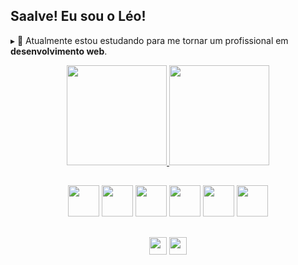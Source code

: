 ## Saalve! Eu sou o Léo!
▸ 📌 Atualmente estou estudando para me tornar um profissional em <strong>desenvolvimento web</strong>.

<div align="center">
    <a href="https://github.com/leOhsantos">
        <img height="160em" src="https://github-readme-stats.vercel.app/api?username=leOhsantos&theme=dracula&count_private=true"/>
        <img height="160em" src="https://github-readme-stats.vercel.app/api/top-langs/?username=leOhsantos&layout=compact&theme=dracula&langs_count=3"/>
    </a>
</div>

##

<div align="center">
<img src="https://cdn.jsdelivr.net/gh/devicons/devicon/icons/html5/html5-original.svg" height="50em">
<img src="https://cdn.jsdelivr.net/gh/devicons/devicon/icons/css3/css3-original.svg" height="50em">  
<img src="https://cdn.jsdelivr.net/gh/devicons/devicon/icons/javascript/javascript-original.svg" height="50em"> 
<img src="https://cdn.jsdelivr.net/gh/devicons/devicon/icons/bootstrap/bootstrap-original.svg" height="50em">      
<img src="https://cdn.jsdelivr.net/gh/devicons/devicon/icons/php/php-original.svg" height="50em" >
<img src="https://cdn.jsdelivr.net/gh/devicons/devicon/icons/mysql/mysql-original-wordmark.svg" height="50em">  
</div>

##

<div align="center">
<a href="mailto:leonardo.santos191004@gmail.com">
<img src="https://img.shields.io/badge/Gmail-D14836?style=for-the-badge&logo=gmail&logoColor=white" height="28em"></a>
<a href="#">
<img src="https://img.shields.io/badge/LinkedIn-0077B5?style=for-the-badge&logo=linkedin&logoColor=white" height="28em"></a>
</div>